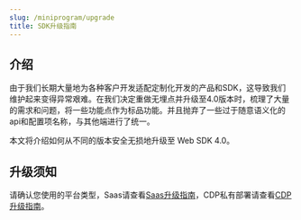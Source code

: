 ```yaml
---
slug: /miniprogram/upgrade
title: SDK升级指南
---
```


## 介绍

由于我们长期大量地为各种客户开发适配定制化开发的产品和SDK，这导致我们维护起来变得异常艰难。在我们决定重做无埋点并升级至4.0版本时，梳理了大量的需求和问题，将一些功能点作为标品功能。并且抛弃了一些过于随意语义化的api和配置项名称，与其他端进行了统一。

本文将介绍如何从不同的版本安全无损地升级至 Web SDK 4.0。

## 升级须知

请确认您使用的平台类型，Saas请查看[Saas升级指南](/docs/miniprogram/upgrade/saas)，CDP私有部署请查看[CDP升级指南](/docs/miniprogram/upgrade/cdp)。
